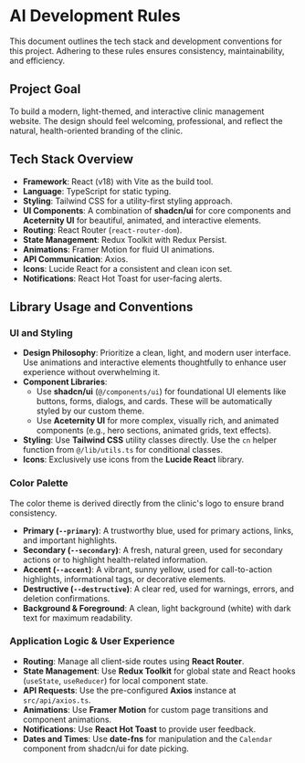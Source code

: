 # AI Development Rules

This document outlines the tech stack and development conventions for this project. Adhering to these rules ensures consistency, maintainability, and efficiency.

## Project Goal

To build a modern, light-themed, and interactive clinic management website. The design should feel welcoming, professional, and reflect the natural, health-oriented branding of the clinic.

## Tech Stack Overview

-   **Framework**: React (v18) with Vite as the build tool.
-   **Language**: TypeScript for static typing.
-   **Styling**: Tailwind CSS for a utility-first styling approach.
-   **UI Components**: A combination of **shadcn/ui** for core components and **Aceternity UI** for beautiful, animated, and interactive elements.
-   **Routing**: React Router (`react-router-dom`).
-   **State Management**: Redux Toolkit with Redux Persist.
-   **Animations**: Framer Motion for fluid UI animations.
-   **API Communication**: Axios.
-   **Icons**: Lucide React for a consistent and clean icon set.
-   **Notifications**: React Hot Toast for user-facing alerts.

## Library Usage and Conventions

### UI and Styling

-   **Design Philosophy**: Prioritize a clean, light, and modern user interface. Use animations and interactive elements thoughtfully to enhance user experience without overwhelming it.
-   **Component Libraries**:
    -   Use **shadcn/ui** (`@/components/ui`) for foundational UI elements like buttons, forms, dialogs, and cards. These will be automatically styled by our custom theme.
    -   Use **Aceternity UI** for more complex, visually rich, and animated components (e.g., hero sections, animated grids, text effects).
-   **Styling**: Use **Tailwind CSS** utility classes directly. Use the `cn` helper function from `@/lib/utils.ts` for conditional classes.
-   **Icons**: Exclusively use icons from the **Lucide React** library.

### Color Palette

The color theme is derived directly from the clinic's logo to ensure brand consistency.

-   **Primary (`--primary`)**: A trustworthy blue, used for primary actions, links, and important highlights.
-   **Secondary (`--secondary`)**: A fresh, natural green, used for secondary actions or to highlight health-related information.
-   **Accent (`--accent`)**: A vibrant, sunny yellow, used for call-to-action highlights, informational tags, or decorative elements.
-   **Destructive (`--destructive`)**: A clear red, used for warnings, errors, and deletion confirmations.
-   **Background & Foreground**: A clean, light background (white) with dark text for maximum readability.

### Application Logic & User Experience

-   **Routing**: Manage all client-side routes using **React Router**.
-   **State Management**: Use **Redux Toolkit** for global state and React hooks (`useState`, `useReducer`) for local component state.
-   **API Requests**: Use the pre-configured **Axios** instance at `src/api/axios.ts`.
-   **Animations**: Use **Framer Motion** for custom page transitions and component animations.
-   **Notifications**: Use **React Hot Toast** to provide user feedback.
-   **Dates and Times**: Use **date-fns** for manipulation and the `Calendar` component from shadcn/ui for date picking.